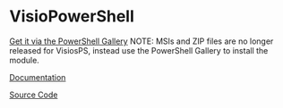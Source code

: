 # VisioPowerShell

[Get it via the PowerShell Gallery](https://www.powershellgallery.com/packages/Visio/)
NOTE: MSIs and ZIP files are no longer released for VisiosPS, instead use the PowerShell Gallery to install the module.

[Documentation](https://github.com/saveenr/VisioPowerShell/wiki)

[Source Code](https://github.com/saveenr/VisioAutomation)
